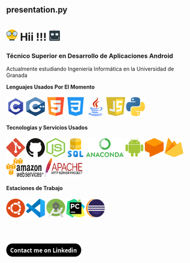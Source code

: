 <h2>presentation.py</h2>
<h1>
  <img src="images/geek.svg" alt="GEEK" width="30" height="30"/>
  Hii !!!
  <img src="images/robot.svg" alt="ROBOT" width="30" height="30"/>
</h1>

### Técnico Superior en Desarrollo de Aplicaciones Android
Actualmente estudiando Ingeniería Informática en la Universidad de Granada


**Lenguajes Usados Por El Momento**

<h4>
  <img src="images/c_icon.png" alt="C_LANGUAGE" width="50" height="50"/> 
  <img src="images/cplusplus_icon.svg" alt="CPLUSPLUS" width="50" height="50"/>
  <img src="images/html5_icon.svg" alt="HTML5" width="50" height="50"/>
  <img src="images/css3_icon.svg" alt="CSS3" width="50" height="50"/>
  <img src="images/java_icon.svg" alt="JAVA" width="50" height="50"/>
  <img src="images/javascript_icon.svg" alt="JAVASCRIPT" width="50" height="50"/>
  <img src="images/python_icon.svg" alt="PYTHON" width="50" height="50"/>
</h4>


**Tecnologias y Servicios Usados**

<h4>
  <img src="images/git_icon.svg" alt="GIT" width="50" height="50"/>
  <img src="images/github_icon.svg" alt="GITHUB" width="50" height="50"/>
  <img src="images/nodejs_icon.svg" alt="NODEJS" width="50" height="50"/>
  <img src="images/sql_icon.svg" alt="SQL" width="50" height="50"/>
  <img src="images/anaconda_icon.png" alt="ANACONDA" width="100" height="50"/>
  <img src="images/android_icon.svg" alt="ANDROID" width="50" height="50"/>
  <img src="images/dialogflow_icon.svg" alt="DIALOGFLOW" width="50" height="50"/>
  <img src="images/firebase_icon.svg" alt="FIREBASE" width="50" height="50"/>
  <img src="images/aws_icon.svg" alt="AWS" width="100" height="50"/>
  <img src="images/apache_icon.svg" alt="APACHE" width="100" height="50"/>
</h4>

**Estaciones de Trabajo**

<h4>
  <img src="images/ubuntu_icon.svg" alt="ANDROID_STUDIO" width="50" height="50"/>
  <img src="images/vcode_icon.svg" alt="VISUAL_CODE" width="50" height="50"/>
  <img src="images/astudio_icon.png" alt="ANDROID_STUDIO" width="50" height="50"/>  
  <img src="images/pycharm_icon.svg" alt="PYCHARM" width="50" height="50"/>
  <img src="images/eclipse_icon.svg" alt="ECLIPSE" width="50" height="50"/>
</h4>
<br/>
<br/>

[<img src="images/contactme.png" alt="CONTACT" width="200" height="35"/>](https://www.linkedin.com/in/jose-manuel-osuna-luque-9b1962158)
